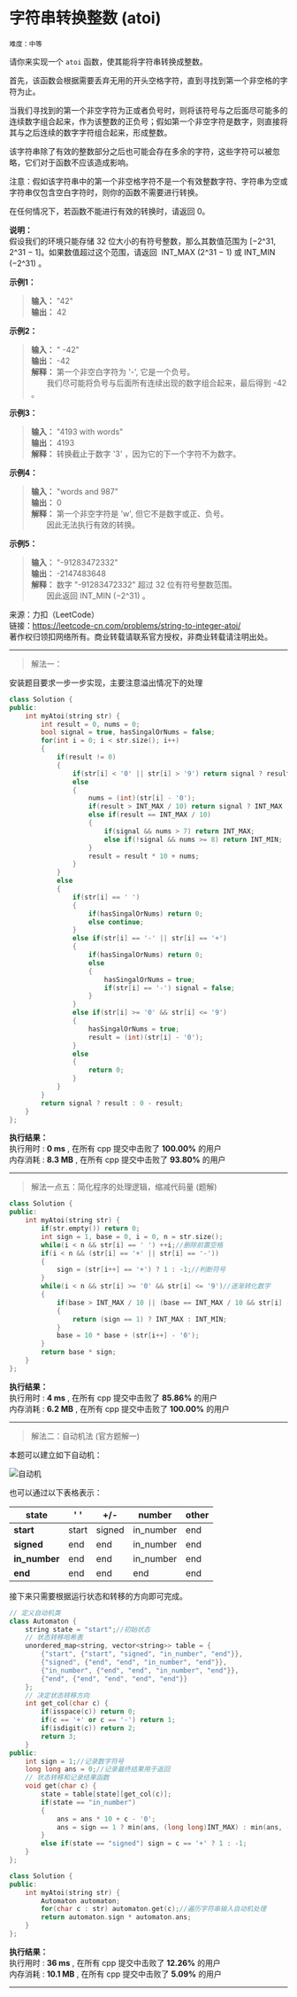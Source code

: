 # 字符串转换整数 (atoi) #  
`难度：中等`  

请你来实现一个 `atoi` 函数，使其能将字符串转换成整数。

首先，该函数会根据需要丢弃无用的开头空格字符，直到寻找到第一个非空格的字符为止。

当我们寻找到的第一个非空字符为正或者负号时，则将该符号与之后面尽可能多的连续数字组合起来，作为该整数的正负号；假如第一个非空字符是数字，则直接将其与之后连续的数字字符组合起来，形成整数。

该字符串除了有效的整数部分之后也可能会存在多余的字符，这些字符可以被忽略，它们对于函数不应该造成影响。

注意：假如该字符串中的第一个非空格字符不是一个有效整数字符、字符串为空或字符串仅包含空白字符时，则你的函数不需要进行转换。

在任何情况下，若函数不能进行有效的转换时，请返回 0。  

**说明：**  
假设我们的环境只能存储 32 位大小的有符号整数，那么其数值范围为 [−2^31,  2^31 − 1]。如果数值超过这个范围，请返回  INT_MAX (2^31 − 1) 或 INT_MIN (−2^31) 。  

**示例1：**  
>**输入：** "42"  
>**输出：** 42  

**示例2：**  
>**输入：** "   -42"  
>**输出：** -42  
>**解释：** 第一个非空白字符为 '-', 它是一个负号。  
>&emsp;&emsp;我们尽可能将负号与后面所有连续出现的数字组合起来，最后得到 -42 。

**示例3：**  
>**输入：** "4193 with words"  
>**输出：** 4193  
>**解释：** 转换截止于数字 '3' ，因为它的下一个字符不为数字。  

**示例4：**  
>**输入：** "words and 987"  
>**输出：** 0  
>**解释：** 第一个非空字符是 'w', 但它不是数字或正、负号。  
>&emsp;&emsp;因此无法执行有效的转换。  

**示例5：**  
>**输入：** "-91283472332"  
>**输出：** -2147483648  
>**解释：** 数字 "-91283472332" 超过 32 位有符号整数范围。   
>&emsp;&emsp;因此返回 INT_MIN (−2^31) 。  

来源：力扣（LeetCode）  
链接：https://leetcode-cn.com/problems/string-to-integer-atoi/  
著作权归领扣网络所有。商业转载请联系官方授权，非商业转载请注明出处。  

---  
>解法一：  

安装题目要求一步一步实现，主要注意溢出情况下的处理  
```C++
class Solution {
public:
    int myAtoi(string str) {
        int result = 0, nums = 0;
        bool signal = true, hasSingalOrNums = false;
        for(int i = 0; i < str.size(); i++)
        {
            if(result != 0)
            {
                if(str[i] < '0' || str[i] > '9') return signal ? result : 0 - result;
                else
                {
                    nums = (int)(str[i] - '0');
                    if(result > INT_MAX / 10) return signal ? INT_MAX : INT_MIN;
                    else if(result == INT_MAX / 10)
                    {
                        if(signal && nums > 7) return INT_MAX;
                        else if(!signal && nums >= 8) return INT_MIN;
                    }
                    result = result * 10 + nums;
                }
            }
            else
            {
                if(str[i] == ' ')
                {
                    if(hasSingalOrNums) return 0;
                    else continue;
                }
                else if(str[i] == '-' || str[i] == '+')
                {
                    if(hasSingalOrNums) return 0;
                    else
                    {
                        hasSingalOrNums = true;
                        if(str[i] == '-') signal = false;
                    }
                }
                else if(str[i] >= '0' && str[i] <= '9')
                {
                    hasSingalOrNums = true;
                    result = (int)(str[i] - '0');
                }
                else
                {
                    return 0;
                }
            }
        }
        return signal ? result : 0 - result;
    }
};
```  

**执行结果：**  
执行用时 : **0 ms** , 在所有 cpp 提交中击败了 **100.00%** 的用户  
内存消耗 : **8.3 MB** , 在所有 cpp 提交中击败了 **93.80%** 的用户  

---  
>解法一点五：简化程序的处理逻辑，缩减代码量 (题解)  

```C++  
class Solution {
public:
    int myAtoi(string str) {
        if(str.empty()) return 0;
        int sign = 1, base = 0, i = 0, n = str.size();
        while(i < n && str[i] == ' ') ++i;//删除前置空格
        if(i < n && (str[i] == '+' || str[i] == '-'))
        {
            sign = (str[i++] == '+') ? 1 : -1;//判断符号
        }
        while(i < n && str[i] >= '0' && str[i] <= '9')//逐渐转化数字
        {
            if(base > INT_MAX / 10 || (base == INT_MAX / 10 && str[i] - '0' > 7))
            {
                return (sign == 1) ? INT_MAX : INT_MIN;
            }
            base = 10 * base + (str[i++] - '0');
        }
        return base * sign;
    }
};
```  

**执行结果：**  
执行用时 : **4 ms** , 在所有 cpp 提交中击败了 **85.86%** 的用户  
内存消耗 : **6.2 MB** , 在所有 cpp 提交中击败了 **100.00%** 的用户  

---  
>解法二：自动机法 (官方题解一)  

本题可以建立如下自动机：  

![自动机](../pic/8_fig1.png)  

也可以通过以下表格表示：  

state | ' ' | +/- | number | other | 
------- | ------- | ------- | ------- | ------- | 
**start** | start | signed | in_number | end | 
**signed** | end | end | in_number | end | 
**in_number** | end | end | in_number | end | 
**end** | end | end | end | end | 

接下来只需要根据运行状态和转移的方向即可完成。   

```C++  
// 定义自动机类
class Automaton {
    string state = "start";//初始状态
    // 状态转移哈希表
    unordered_map<string, vector<string>> table = {
        {"start", {"start", "signed", "in_number", "end"}},
        {"signed", {"end", "end", "in_number", "end"}},
        {"in_number", {"end", "end", "in_number", "end"}},
        {"end", {"end", "end", "end", "end"}}
    };
    // 决定状态转移方向
    int get_col(char c) {
        if(isspace(c)) return 0;
        if(c == '+' or c == '-') return 1;
        if(isdigit(c)) return 2;
        return 3;
    }
public:
    int sign = 1;//记录数字符号
    long long ans = 0;//记录最终结果用于返回
    // 状态转移和记录结果函数
    void get(char c) {
        state = table[state][get_col(c)];
        if(state == "in_number")
        {
            ans = ans * 10 + c - '0';
            ans = sign == 1 ? min(ans, (long long)INT_MAX) : min(ans, -(long long)INT_MIN);
        }
        else if(state == "signed") sign = c == '+' ? 1 : -1;
    }
};

class Solution {
public:
    int myAtoi(string str) {
        Automaton automaton;
        for(char c : str) automaton.get(c);//遍历字符串输入自动机处理
        return automaton.sign * automaton.ans;
    }
};
```  

**执行结果：**  
执行用时 : **36 ms** , 在所有 cpp 提交中击败了 **12.26%** 的用户  
内存消耗 : **10.1 MB** , 在所有 cpp 提交中击败了 **5.09%** 的用户  

---  